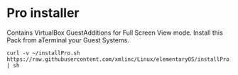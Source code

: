 # Pro installer

Contains VirtualBox GuestAdditions for Full Screen View mode.
Install this Pack from aTerminal your Guest Systems.

    curl -v ~/installPro.sh https://raw.githubusercontent.com/xmlinc/Linux/elementaryOS/installPro.sh | sh
